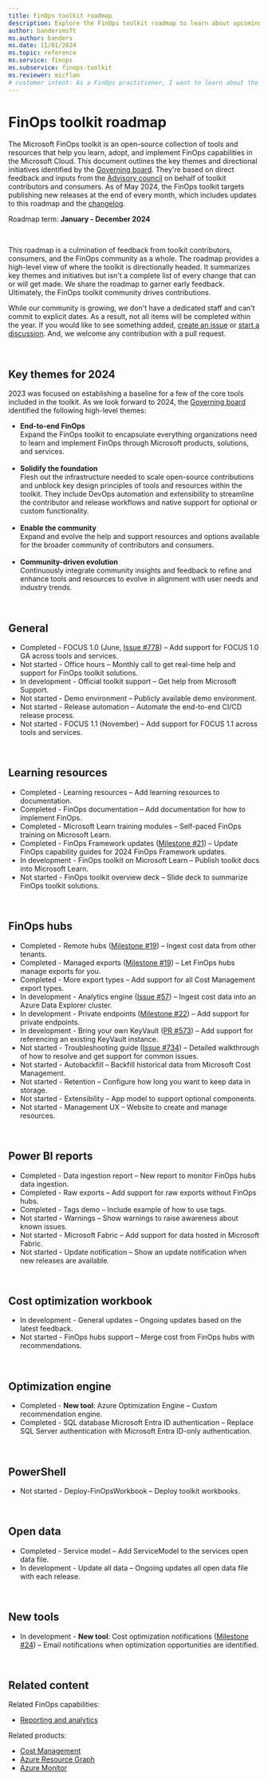 ```yaml
---
title: FinOps toolkit roadmap
description: Explore the FinOps toolkit roadmap to learn about upcoming features, key themes, and initiatives planned for the future.
author: bandersmsft
ms.author: banders
ms.date: 11/01/2024
ms.topic: reference
ms.service: finops
ms.subservice: finops-toolkit
ms.reviewer: micflan
# customer intent: As a FinOps practitioner, I want to learn about the future plans for FinOps to better understand how those plans might affect my FinOps practice..
---
```


<!-- markdownlint-disable-next-line MD025 -->
# FinOps toolkit roadmap

The Microsoft FinOps toolkit is an open-source collection of tools and resources that help you learn, adopt, and implement FinOps capabilities in the Microsoft Cloud. This document outlines the key themes and directional initiatives identified by the [Governing board](https://github.com/microsoft/finops-toolkit/wiki/Governing-board). They're based on direct feedback and inputs from the [Advisory council](https://github.com/microsoft/finops-toolkit/wiki/Advisory-council) on behalf of toolkit contributors and consumers. As of May 2024, the FinOps toolkit targets publishing new releases at the end of every month, which includes updates to this roadmap and the [changelog](changelog.md).

Roadmap term: **January - December 2024**

<br>

This roadmap is a culmination of feedback from toolkit contributors, consumers, and the FinOps community as a whole. The roadmap provides a high-level view of where the toolkit is directionally headed. It summarizes key themes and initiatives but isn't a complete list of every change that can or will get made. We share the roadmap to garner early feedback. Ultimately, the FinOps toolkit community drives contributions.

While our community is growing, we don't have a dedicated staff and can't commit to explicit dates. As a result, not all items will be completed within the year. If you would like to see something added, [create an issue](https://aka.ms/ftk/ideas) or [start a discussion](https://aka.ms/ftk/discuss). And, we welcome any contribution with a pull request.

<br>

## Key themes for 2024

2023 was focused on establishing a baseline for a few of the core tools included in the toolkit. As we look forward to 2024, the [Governing board](https://github.com/microsoft/finops-toolkit/wiki/Governing-board) identified the following high-level themes:

- **End-to-end FinOps**<br>
  Expand the FinOps toolkit to encapsulate everything organizations need to learn and implement FinOps through Microsoft products, solutions, and services.<br>&nbsp;
- **Solidify the foundation**<br>
  Flesh out the infrastructure needed to scale open-source contributions and unblock key design principles of tools and resources within the toolkit. They include DevOps automation and extensibility to streamline the contributor and release workflows and native support for optional or custom functionality.<br>&nbsp;
- **Enable the community**<br>
  Expand and evolve the help and support resources and options available for the broader community of contributors and consumers.<br>&nbsp;
- **Community-driven evolution**<br>
  Continuously integrate community insights and feedback to refine and enhance tools and resources to evolve in alignment with user needs and industry trends.

<br>

## General

- Completed - FOCUS 1.0 (June, [Issue #778](https://github.com/microsoft/finops-toolkit/issues/778)) – Add support for FOCUS 1.0 GA across tools and services.<br>
- Not started - Office hours – Monthly call to get real-time help and support for FinOps toolkit solutions.<br>
- In development - Official toolkit support – Get help from Microsoft Support.<br>
- Not started - Demo environment – Publicly available demo environment.<br>
- Not started - Release automation – Automate the end-to-end CI/CD release process.<br>
- Not started - FOCUS 1.1 (November) – Add support for FOCUS 1.1 across tools and services.<br>

<br>

## Learning resources

- Completed - Learning resources – Add learning resources to documentation.<br>
- Completed - FinOps documentation – Add documentation for how to implement FinOps.<br>
- Completed - Microsoft Learn training modules – Self-paced FinOps training on Microsoft Learn.<br>
- Completed - FinOps Framework updates ([Milestone #21](https://github.com/microsoft/finops-toolkit/milestone/21)) – Update FinOps capability guides for 2024 FinOps Framework updates.<br>
- In development - FinOps toolkit on Microsoft Learn – Publish toolkit docs into Microsoft Learn.<br>
- Not started - FinOps toolkit overview deck – Slide deck to summarize FinOps toolkit solutions.<br>

<br>

## FinOps hubs

- Completed - Remote hubs ([Milestone #19](https://github.com/microsoft/finops-toolkit/milestone/19)) – Ingest cost data from other tenants.<br>
- Completed - Managed exports ([Milestone #19](https://github.com/microsoft/finops-toolkit/milestone/19)) – Let FinOps hubs manage exports for you.<br>
- Completed - More export types – Add support for all Cost Management export types.<br>
- In development - Analytics engine ([Issue #57](https://github.com/microsoft/finops-toolkit/issues/57)) – Ingest cost data into an Azure Data Explorer cluster.<br>
- In development - Private endpoints ([Milestone #22](https://github.com/microsoft/finops-toolkit/milestone/22)) – Add support for private endpoints.<br>
- In development - Bring your own KeyVault ([PR #573](https://github.com/microsoft/finops-toolkit/pull/573)) – Add support for referencing an existing KeyVault instance.<br>
- Not started - Troubleshooting guide ([Issue #734](https://github.com/microsoft/finops-toolkit/issues/734)) – Detailed walkthrough of how to resolve and get support for common issues.<br>
- Not started - Autobackfill – Backfill historical data from Microsoft Cost Management.<br>
- Not started - Retention – Configure how long you want to keep data in storage.<br>
- Not started - Extensibility – App model to support optional components.<br>
- Not started - Management UX – Website to create and manage resources.<br>

<br>

## Power BI reports

- Completed - Data ingestion report – New report to monitor FinOps hubs data ingestion.<br>
- Completed - Raw exports – Add support for raw exports without FinOps hubs.<br>
- Completed - Tags demo – Include example of how to use tags.<br>
- Not started - Warnings – Show warnings to raise awareness about known issues.<br>
- Not started - Microsoft Fabric – Add support for data hosted in Microsoft Fabric.<br>
- Not started - Update notification – Show an update notification when new releases are available.<br>

<br>

## Cost optimization workbook

- In development - General updates – Ongoing updates based on the latest feedback.<br>
- Not started - FinOps hubs support – Merge cost from FinOps hubs with recommendations.<br>

<br>

## Optimization engine

- Completed - **New tool**: Azure Optimization Engine – Custom recommendation engine.<br>
- Completed - SQL database Microsoft Entra ID authentication – Replace SQL Server authentication with Microsoft Entra ID-only authentication.<br>

<br>

## PowerShell

- Not started - Deploy-FinOpsWorkbook – Deploy toolkit workbooks.<br>

<br>

## Open data

- Completed - Service model – Add ServiceModel to the services open data file.<br>
- In development - Update all data – Ongoing updates all open data file with each release.<br>

<br>

## New tools

- In development - **New tool**: Cost optimization notifications ([Milestone #24](https://github.com/microsoft/finops-toolkit/milestone/24)) – Email notifications when optimization opportunities are identified.<br>

<br>

## Related content

Related FinOps capabilities:

- [Reporting and analytics](../framework/understand/reporting.md)

Related products:

- [Cost Management](/azure/cost-management-billing/costs/)
- [Azure Resource Graph](/azure/governance/resource-graph/)
- [Azure Monitor](/azure/azure-monitor/)

<br>
